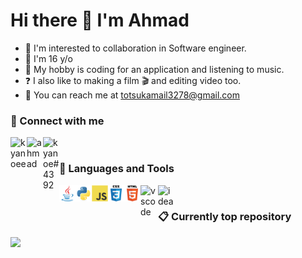 # Hi there 👋 I'm Ahmad
- 👀 I'm interested to collaboration in Software engineer.
- 📑 I'm 16 y/o
- 📘 My hobby is coding for an application and listening to music.
- ❓ I also like to making a film 🎬 and editing video too.
- 📩 You can reach me at totsukamail3278@gmail.com

<h3 align="left">📌 Connect with me</h3>
<p align="left">
<a href="https://www.instagram.com/kyanoee/" target="blank">
  <img align="left" src="https://raw.githubusercontent.com/rahuldkjain/github-profile-readme-generator/master/src/images/icons/Social/instagram.svg" alt="kyanoee" width="26px" /></a>
<a href="https://www.youtube.com/channel/UC-WV52r-BjAKP79CLf5F7QQ" target="blank">
  <img align="left" src="https://raw.githubusercontent.com/rahuldkjain/github-profile-readme-generator/master/src/images/icons/Social/youtube.svg" alt="ahmad" width="26px" /></a>
<a href="https://discord.gg/kyanoe#4392" target="blank">
   <img align="left" src="https://raw.githubusercontent.com/rahuldkjain/github-profile-readme-generator/master/src/images/icons/Social/discord.svg" alt="kyanoe#4392" width="26px" />
</a>
</p>

<br>

<h3 align="left">📂 Languages and Tools</h3>
<img align="left" alt="Ahmad3296's Github Stats" src="https://raw.githubusercontent.com/devicons/devicon/master/icons/java/java-original.svg" width="26px" />
<img align="left" alt="Ahmad3296's Github Stats" src="https://raw.githubusercontent.com/devicons/devicon/master/icons/python/python-original.svg" width="26px" />
<img align="left" alt="Ahmad3296's Github Stats" src="https://raw.githubusercontent.com/devicons/devicon/master/icons/javascript/javascript-original.svg" width="26px" />
<img align="left" alt="css3" src="https://raw.githubusercontent.com/devicons/devicon/master/icons/css3/css3-original-wordmark.svg" width="26px" />
<img align="left" alt="html5" src="https://raw.githubusercontent.com/devicons/devicon/master/icons/html5/html5-original-wordmark.svg" width="26px" />
<img align="left" alt="vscode" src="https://user-images.githubusercontent.com/73148419/128693386-c557913a-381c-4d75-972c-3391f02329bc.png" width="28px" />
<img align="left" alt="idea" src="https://user-images.githubusercontent.com/73148419/128693991-5f2c25c2-c1b6-4ebb-a851-edb857818824.png" width="26px" />

<br>

<h3 align="left">📋 Currently top repository</h3>
  <a href="https://github.com/Ahmad3296/Aplikasi-Todolist">
  <img align="left" src="https://github-readme-stats.vercel.app/api/pin/?username=Ahmad3296&repo=Aplikasi-Todolist&theme=dracula" />
  </a>

